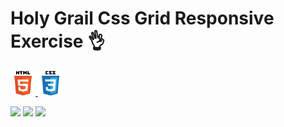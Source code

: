 # Holy Grail Css Grid Responsive Exercise 👌


<a href="https://www.w3.org/html/" target="_blank" rel="noreferrer">
  <img
    src="https://raw.githubusercontent.com/devicons/devicon/master/icons/html5/html5-original-wordmark.svg"
    alt="html5"
    width="40"
    height="40"
  />
</a>

  <a href="https://css3.com/">
    <img
      src="https://raw.githubusercontent.com/devicons/devicon/master/icons/css3/css3-original-wordmark.svg"
      width="40"
      height="40"
    />
    </a>
  
<kbd>![](https://s30.picofile.com/file/8473759200/grid3.png)</kbd>
<kbd>![](https://s31.picofile.com/file/8473759192/grid32.png)</kbd>
<kbd>![](https://s30.picofile.com/file/8473759184/grid33.png)</kbd>


 
